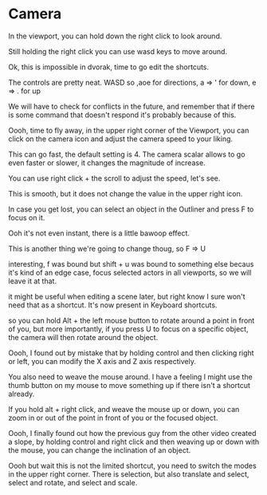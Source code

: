 # Camera

In the viewport, you can hold down the right click to look around.

Still holding the right click you can use wasd keys to move around.

Ok, this is impossible in dvorak, time to go edit the shortcuts.

The controls are pretty neat. WASD so ,aoe for directions, a => ' for down, e => . for up

We will have to check for conflicts in the future, and remember that if there is some command that doesn't respond it's probably because of this.

Oooh, time to fly away, in the upper right corner of the Viewport, you can click on the camera icon and adjust the camera speed to your liking.

This can go fast, the default setting is 4. The camera scalar allows to go even faster or slower, it changes the magnitude of increase.

You can use right click + the scroll to adjust the speed, let's see.

This is smooth, but it does not change the value in the upper right icon.

In case you get lost, you can select an object in the Outliner and press F to focus on it.

Ooh it's not even instant, there is a little bawoop effect.

This is another thing we're going to change thoug, so F => U

interesting, f was bound but shift + u was bound to something else becaus it's kind of an edge case, focus selected actors in all viewports, so we will leave it at that.

it might be useful when editing a scene later, but right know I sure won't need that as a shortcut. It's now present in Keyboard shortcuts.

so you can hold Alt + the left mouse button to rotate around a point in front of you, but more importantly, if you press U to focus on a specific object, the camera will then rotate around the object.

Oooh, I found out by mistake that by holding control and then clicking right or left, you can modify the X axis and Z axis respectively.

You also need to weave the mouse around. I have a feeling I might use the thumb button on my mouse to move something up if there isn't a shortcut already.

If you hold alt + right click, and weave the mouse up or down, you can zoom in or out of the point in front of you or the focused object.

Oooh, I finally found out how the previous guy from the other video created a slope, by holding control and right click and then weaving up or down with the mouse, you can change the inclination of an object.

Oooh but wait this is not the limited shortcut, you need to switch the modes in the upper right corner. There is selection, but also translate and select, select and rotate, and select and scale.
